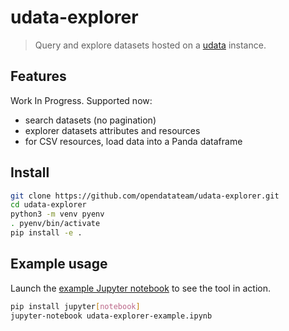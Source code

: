 # udata-explorer

> Query and explore datasets hosted on a [udata][udata] instance.

## Features

Work In Progress. Supported now:

- search datasets (no pagination)
- explorer datasets attributes and resources
- for CSV resources, load data into a Panda dataframe

## Install

```bash
git clone https://github.com/opendatateam/udata-explorer.git
cd udata-explorer
python3 -m venv pyenv
. pyenv/bin/activate
pip install -e .
```

## Example usage

Launch the [example Jupyter notebook](https://github.com/opendatateam/udata-explorer/blob/master/udata-explorer-example.ipynb) to see the tool in action.

```bash
pip install jupyter[notebook]
jupyter-notebook udata-explorer-example.ipynb
```

[udata]: https://github.com/opendatateam/udata
